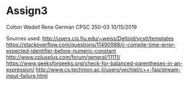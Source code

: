 # Assign3

Colton Wedell
Rene German
CPSC 350-03
10/15/2019

Sources used:
http://users.cis.fiu.edu/~weiss/Deltoid/vcstl/templates
https://stackoverflow.com/questions/11490988/c-compile-time-error-expected-identifier-before-numeric-constant
http://www.cplusplus.com/forum/general/11111/
https://www.geeksforgeeks.org/check-for-balanced-parentheses-in-an-expression/
http://www.cs.technion.ac.il/users/yechiel/c++-faq/stream-input-failure.html
